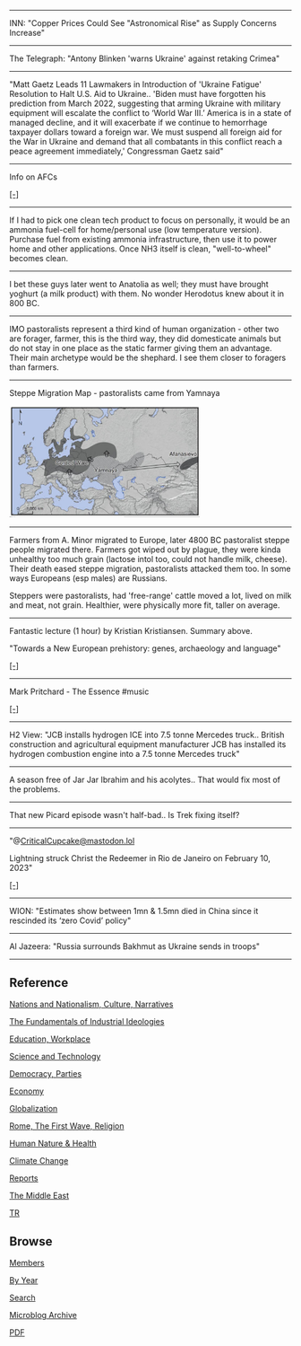 
---

INN: "Copper Prices Could See "Astronomical Rise" as Supply Concerns
Increase"

---

The Telegraph: "Antony Blinken 'warns Ukraine' against retaking Crimea"

---

"Matt Gaetz Leads 11 Lawmakers in Introduction of 'Ukraine Fatigue'
Resolution to Halt U.S. Aid to Ukraine.. 'Biden must have forgotten
his prediction from March 2022, suggesting that arming Ukraine with
military equipment will escalate the conflict to ‘World War III.’
America is in a state of managed decline, and it will exacerbate if we
continue to hemorrhage taxpayer dollars toward a foreign war. We must
suspend all foreign aid for the War in Ukraine and demand that all
combatants in this conflict reach a peace agreement immediately,'
Congressman Gaetz said"

---

Info on AFCs

[[-]](2022/02/ammonia.html#afc)

---

If I had to pick one clean tech product to focus on personally, it
would be an ammonia fuel-cell for home/personal use (low temperature
version). Purchase fuel from existing ammonia infrastructure, then use
it to power home and other applications. Once NH3 itself is clean,
"well-to-wheel" becomes clean. 

---

I bet these guys later went to Anatolia as well; they must have
brought yoghurt (a milk product) with them. No wonder Herodotus knew
about it in 800 BC.

---

IMO pastoralists represent a third kind of human organization - other
two are forager, farmer, this is the third way, they did domesticate
animals but do not stay in one place as the static farmer giving them
an advantage. Their main archetype would be the shephard. I see them
closer to foragers than farmers.

---

Steppe Migration Map - pastoralists came from Yamnaya

<img width='340' src='mbl/2023/yamnaya.jpg'/> 

---

Farmers from A. Minor migrated to Europe, later 4800 BC pastoralist
steppe people migrated there. Farmers got wiped out by plague, they
were kinda unhealthy too much grain (lactose intol too, could not
handle milk, cheese). Their death eased steppe migration, pastoralists
attacked them too. In some ways Europeans (esp males) are Russians.

Steppers were pastoralists, had 'free-range' cattle moved a lot, lived
on milk and meat, not grain. Healthier, were physically more fit,
taller on average.

---

Fantastic lecture (1 hour) by Kristian Kristiansen. Summary above.

"Towards a New European prehistory: genes, archaeology and language"

[[-]](https://youtu.be/bxTVSwt-jsU?t=799)

---

Mark Pritchard - The Essence \#music

[[-]](https://youtu.be/h80JaYQvByA)

---

H2 View: "JCB installs hydrogen ICE into 7.5 tonne Mercedes
truck.. British construction and agricultural equipment manufacturer
JCB has installed its hydrogen combustion engine into a 7.5 tonne
Mercedes truck"

---

A season free of Jar Jar Ibrahim and his acolytes.. That would fix
most of the problems.

---

That new Picard episode wasn't half-bad.. Is Trek fixing itself?

---

"@CriticalCupcake@mastodon.lol

Lightning struck Christ the Redeemer in Rio de Janeiro on February 10,
2023"

[[-]](https://media.mastodon.lol/media_attachments/files/109/851/961/551/641/096/original/5063508bff37c9f8.png)

---

WION: "Estimates show between 1mn & 1.5mn died in China since it
rescinded its ‘zero Covid’ policy"

---

Al Jazeera: "Russia surrounds Bakhmut as Ukraine sends in troops"

---

## Reference

[Nations and Nationalism, Culture, Narratives](2013/02/nations-and-nationalism.html)

[The Fundamentals of Industrial Ideologies](2011/04/fundamentals-of-industrial-ideologies.html)

[Education, Workplace](2017/09/education-workplace.html)

[Science and Technology](2018/09/science-technology.html)

[Democracy, Parties](2016/11/democracy.html)

[Economy](2018/05/economy.html)

[Globalization](2018/09/globalization.html)

[Rome, The First Wave, Religion](2017/12/rome.html)

[Human Nature & Health](2020/07/human-nature.html)

[Climate Change](2018/12/climate.html)

[Reports](2021/01/reports.html)

[The Middle East](2019/07/middleeast.html)

[TR](../tr)

## Browse

[Members](2022/08/members.html)

[By Year](years.html)

[Search](search.html)

[Microblog Archive](mbl/index.html)

[PDF](https://drive.google.com/uc?export=view&id=1FSi-1MnqXVq_PVTEXzzflwN8-7h92N_R)
